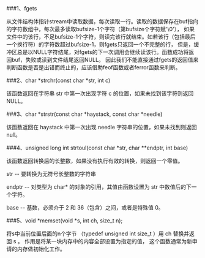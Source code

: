 ###1、fgets

从文件结构体指针stream中读取数据，每次读取一行。读取的数据保存在buf指向的字符数组中，每次最多读取bufsize-1个字符（第bufsize个字符赋'\0'），
如果文件中的该行，不足bufsize-1个字符，则读完该行就结束。如若该行（包括最后一个换行符）的字符数超过bufsize-1，则fgets只返回一个不完整的行，
但是，缓冲区总是以NULL字符结尾，对fgets的下一次调用会继续读该行。函数成功将返回buf，失败或读到文件结尾返回NULL。
因此我们不能直接通过fgets的返回值来判断函数是否是出错而终止的，应该借助feof函数或者ferror函数来判断。

###2、char *strchr(const char *str, int c)

该函数返回在字符串 str 中第一次出现字符 c 的位置，如果未找到该字符则返回 NULL。


###3、char *strstr(const char *haystack, const char *needle)

该函数返回在 haystack 中第一次出现 needle 字符串的位置，如果未找到则返回 null。

###4、unsigned long int strtoul(const char *str, char **endptr, int base)

该函数返回转换后的长整数，如果没有执行有效的转换，则返回一个零值。

str -- 要转换为无符号长整数的字符串

endptr -- 对类型为 char* 的对象的引用，其值由函数设置为 str 中数值后的下一个字符。

base -- 基数，必须介于 2 和 36（包含）之间，或者是特殊值 0。

###5、void *memset(void *s, int ch, size_t n);

将s中当前位置后面的n个字节 （typedef unsigned int size_t ）用 ch 替换并返回 s 。
作用是将某一块内存中的内容全部设置为指定的值， 这个函数通常为新申请的内存做初始化工作。